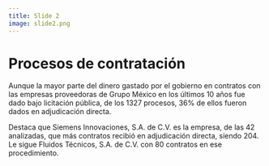 ```yaml
---
title: Slide 2
image: slide2.png
---
```


# Procesos de contratación

Aunque la mayor parte del dinero gastado por el gobierno en contratos con las empresas proveedoras de Grupo México en los últimos 10 años fue dado  bajo licitación pública, de los 1327 procesos, 36% de ellos fueron dados en adjudicación directa.

Destaca que Siemens Innovaciones, S.A. de C.V. es la empresa, de las 42 analizadas, que más contratos recibió en adjudicación directa, siendo 204. Le sigue Fluidos Técnicos, S.A. de C.V. con 80 contratos en ese procedimiento. 

